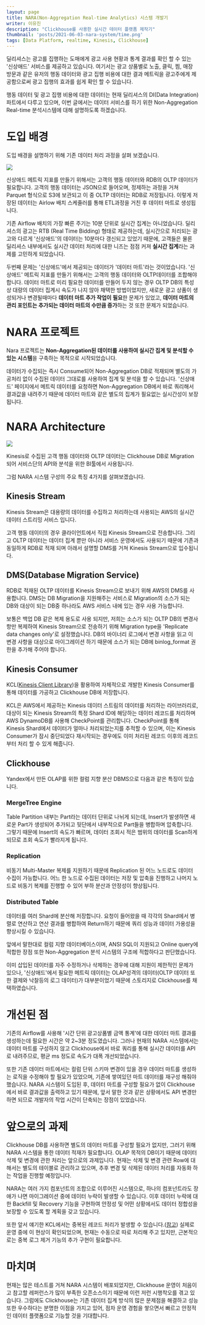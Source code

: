```yaml
---
layout: page
title: NARA(Non-Aggregation Real-time Analytics) 시스템 개발기
writer: 이유진
description: "Clickhouse를 사용한 실시간 데이터 플랫폼 제작기"
thumbnail: 'posts/2021-06-03-nara-system/time.png'
tags: [Data Platform, realtime, Kinesis, Clickhouse]
---
```


딜리셔스는 광고를 집행하는 도매에게 광고 사용 현황과 통계 결과를 확인 할 수 있는 '신상애드' 서비스를 제공하고 있습니다. 여기서는 광고 상품별로 노출, 클릭, 찜, 매장 방문과 같은 유저의 행동 데이터와 광고 집행 비용에 대한 결과 메트릭을 광고주에게 제공함으로써 광고 집행의 효과를 쉽게 확인 할 수 있습니다.

행동 데이터 및 광고 집행 비용에 대한 데이터는 현재 딜리셔스의 DI(Data Integration) 파트에서 다루고 있으며, 이번 글에서는 데이터 서비스를 하기 위한 Non-Aggregation Real-time 분석시스템에 대해 설명하도록 하겠습니다.

# 도입 배경

도입 배경을 설명하기 위해 기존 데이터 처리 과정을 살펴 보겠습니다.

![](/assets/image/posts/2021-06-03-nara-system/image1.png)

신상애드 메트릭 지표를 만들기 위해서는 고객의 행동 데이터와 RDB의 OLTP 데이터가 필요합니다. 고객의 행동 데이터는 JSON으로 들어오며, 정제하는 과정을 거쳐 Parquet 형식으로 S3에 보관되고 이 중 OLTP 데이터는 RDB로 저장됩니다. 이렇게 저장된 데이터는 Airlow 배치 스케줄러를 통해 ETL과정을 거친 후 데이터 마트로 생성됩니다.

기존 Airflow 배치의 가장 빠른 주기는 10분 단위로 실시간 집계는 아니었습니다. 딜리셔스의 광고는 RTB (Real Time Bidding) 형태로 제공하는데, 실시간으로 처리되는 광고와 다르게 '신상애드'의 데이터는 10분마다 갱신되고 있었기 때문에, 고객들은 물론 딜리셔스 내부에서도 실시간 데이터 처리에 대한 니즈는 점점 커져 **실시간 집계**라는 과제를 고민하게 되었습니다.

두번째 문제는 '신상애드'에서 제공되는 데이터가 '데이터 마트'라는 것이었습니다. '신상애드' 메트릭 지표를 만들기 위해서는 고객의 행동 데이터와 OLTP데이터를 조합해야 합니다. 데이터 마트로 미리 필요한 데이터를 만들어 두지 않는 경우 OLTP DB의 특성상 대량의 데이터 집계시 속도가 나지 않아 채택한 방법이었지만, 새로운 광고 상품이 생성되거나 변경될때마다 **데이터 마트 추가 작업이 필요**한 문제가 있었고, **데이터 마트의 관리 포인트는 추가되는 데이터 마트의 수만큼 증가**하는 것 또한 문제가 되었습니다.

# NARA 프로젝트

Nara 프로젝트는 **Non-Aggregation된 데이터를 사용하여 실시간 집계 및 분석할 수 있는 시스템**을 구축하는 목적으로 시작되었습니다.

데이터가 수집되는 즉시 Consume되어 Non-Aggregation DB로 적재되며 별도의 가공처리 없이 수집된 데이터 그대로를 사용하여 집계 및 분석을 할 수 있습니다. '신상애드' 페이지에서 메트릭 데이터를 요청하면 Non-Aggregation DB에서 바로 쿼리해서 결과값을 내려주기 때문에 데이터 마트와 같은 별도의 집계가 필요없는 실시간성이 보장됩니다.

# NARA Architecture

![](/assets/image/posts/2021-06-03-nara-system/image2.png)

Kinesis로 수집된 고객 행동 데이터와 OLTP 데이터는 Clickhouse DB로 Migration되어 서비스단의 API와 분석을 위한 BI툴에서 사용됩니다.

그럼 NARA 시스템 구성의 주요 특징 4가지를 살펴보겠습니다.

## Kinesis Stream

Kinesis Stream은 대용량의 데이터를 수집하고 처리하는데 사용되는 AWS의 실시간 데이터 스트리밍 서비스 입니다.

고객 행동 데이터의 경우 클라이언트에서 직접 Kinesis Stream으로 전송합니다. 그리고 OLTP 데이터는 데이터 집계 뿐만 아니라 서비스 운영에서도 사용되기 때문에 기존과 동일하게 RDB로 적재 되며 아래서 설명할 DMS를 거쳐 Kinesis Stream으로 입수됩니다.

## DMS(Database Migration Service)

RDB로 적재된 OLTP 데이터를 Kinesis Stream으로 보내기 위해 AWS의 DMS를 사용합니다. DMS는 DB Migration을 지원해주는 서비스로 Migration의 소스가 되는 DB와 대상이 되는 DB중 하나라도 AWS 서비스 내에 있는 경우 사용 가능합니다.

보통은 백업 DB 같은 복제 용도로 사용 되지만, 저희는 소스가 되는 OLTP DB의 변경사항만 복제하여 Kinesis Stream으로 전송하기 위해 Migration type을 'Replicate data changes only'로 설정했습니다. DB의 바이너리 로그에서 변경 사항을 읽고 이 변경 사항을 대상으로 마이그레이션 하기 때문에 소스가 되는 DB에 binlog_format 권한을 추가해 주어야 합니다.

## Kinesis Consumer

KCL([Kinesis Client Library](https://docs.aws.amazon.com/ko_kr/streams/latest/dev/kinesis-record-processor-implementation-app-java.html ))을 활용하여 자체적으로 개발한 Kinesis Consumer를 통해 데이터를 가공하고 Clickhouse DB에 저장합니다.

KCL은 AWS에서 제공하는 Kinesis 데이터 스트림의 데이터를 처리하는 라이브러리로, 대상이 되는 Kinesis Stream의 특정 Shard ID에 해당하는 데이터 레코드를 처리하며 AWS DynamoDB를 사용해 CheckPoint를 관리합니다. CheckPoint를 통해 Kinesis Shard에서 데이터가 얼마나 처리되었는지를 추적할 수 있으며, 이는 Kinesis Consumer가 잠시 중단되었다 재시작되는 경우에도 이미 처리된 레코드 이후의 레코드부터 처리 할 수 있게 해줍니다.

## Clickhouse

Yandex에서 만든 OLAP를 위한 컬럼 지향 분산 DBMS으로 다음과 같은 특징이 있습니다.

### MergeTree Engine

Table Partition 내부는 Part라는 데이터 단위로 나뉘게 되는데, Insert가 발생하면 새로운 Part가 생성되어 추가되고 뒷단에서 내부적으로 Part들을 병합하며 압축합니다. 그렇기 때문에 Insert의 속도가 빠르며, 데이터 조회시 적은 범위의 데이터를 Scan하게 되므로 조회 속도가 빨라지게 됩니다.

### Replication

비동기 Multi-Master 복제를 지원하기 때문에 Replication 된 어느 노드로도 데이터 수집이 가능합니다. 어느 한 노드로 수집된 데이터는 저장 및 압축을 진행하고 나머지 노드로 비동기 복제를 진행할 수 있어 부하 분산과 안정성이 향상됩니다.

### Distributed Table

데이터를 여러 Shard에 분산해 저장합니다. 요청이 들어왔을 때 각각의 Shard에서 병렬로 연산하고 연산 결과를 병합하여 Return하기 때문에 쿼리 성능과 데이터 가용성을 향상시킬 수 있습니다.

앞에서 말한대로 컬럼 지향 데이터베이스이며, ANSI SQL이 지원되고 Online query에 적합한 장점 또한  Non-Aggregation 분석 시스템의 구조에 적합하다고 판단했습니다.

이미 삽입된 데이터를 자주 수정하거나 삭제하는 경우에 대해 지원이 제한적인 문제가 있으나, '신상애드'에서 필요한 메트릭 데이터는 OLAP성격의 데이터(OLTP 데이터 또한 결제와 낙찰등의 로그 데이터)가 대부분이었기 때문에 스토리지로 Clickhouse를 채택하였습니다.

# 개선된 점

기존의 Airflow를 사용해 '시간 단위 광고상품별 금액 통계'에 대한 데이터 마트 결과를 생성하는데 필요한 시간은 약 2~3분 정도였습니다. 그러나 현재의 NARA 시스템에서는 데이터 마트를 구성하지 않고 Clickhouse에서 바로 쿼리를 통해 실시간 데이터를 API로 내려주므로, 평균 ms 정도로 속도가 대폭 개선되었습니다.

또한 기존 데이터 마트에서는 컬럼 단위 스키마 변경이 있을 경우 데이터 마트를 생성하는 로직을 수정해야 할 필요가 있었으며, 기존에 쌓여있던 마트 데이터를 재구성 해줘야 했습니다. NARA 시스템이 도입된 후, 데이터 마트를 구성할 필요가 없이 Clickhouse에서 바로 결과값을 출력하고 있기 때문에, 앞서 말한 것과 같은 상황에서도 API 변경만 하면 되므로 개발자의 작업 시간이 단축되는 장점이 있었습니다.

# 앞으로의 과제

Clickhouse DB를 사용하면 별도의 데이터 마트를 구성할 필요가 없지만, 그러기 위해 NARA 시스템을 통한 데이터 적재가 필요합니다. OLAP 목적의 DB이기 때문에 데이터 삭제 및 변경에 관한 처리는 앞으로의 과제입니다. 현재는 삭제 및 변경 관련 Row에 대해서는 별도의 테이블로 관리하고 있으며, 추후 변경 및 삭제된 데이터 처리를 자동화 하는 작업을 진행할 예정입니다.

NARA는 여러 가지 컴포넌트의 조합으로 이루어진 시스템으로, 하나의 컴포넌트라도 장애가 나면 마이그레이션 중에 데이터 누락이 발생할 수 있습니다. 이후 데이터 누락에 대한 Backfill 및 Recovery 기능을 구현하여 안정성 및 어떤 상황에서도 데이터 정합성을 보장할 수 있도록 할 계획을 갖고 있습니다. 

또한 앞서 얘기한 KCL에서는 중복된 레코드 처리가 발생할 수 있습니다.([참고](https://docs.aws.amazon.com/ko_kr/streams/latest/dev/kinesis-record-processor-duplicates.html)) 실제로 운영 중에 이 현상이 확인되었으며, 현재는 수동으로 따로 처리해 주고 있지만, 근본적으로는 중복 로그 제거 기능의 추가 구현이 필요합니다.

# 마치며

현재는 많은 테스트를 거쳐 NARA 시스템이 배포되었지만, Clickhouse 운영이 처음이고 참고할 레퍼런스가 많이 부족한 오픈소스이기 때문에 이런 저런 시행착오를 겪고 있습니다. 그럼에도 Clickhouse는 기존 데이터 집계 방식의 많은 문제점을 해결하고 성능 또한 우수하다는 분명한 이점을 가지고 있어, 점차 운영 경험을 쌓으면서 빠르고 안정적인 데이터 플랫폼으로 기능할 것을 기대합니다. 